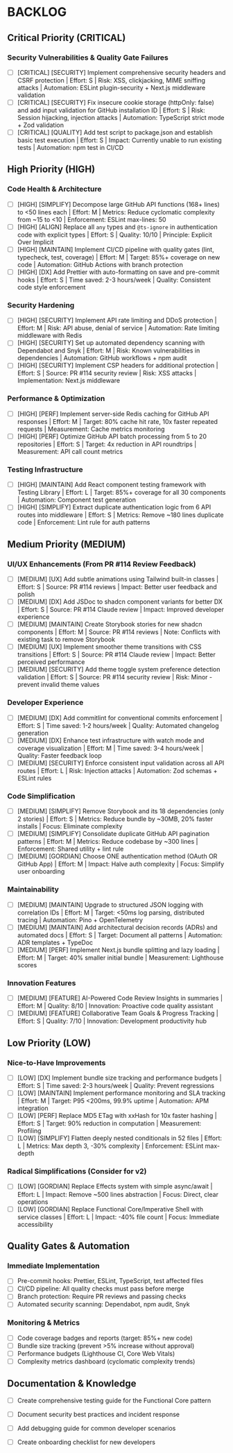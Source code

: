 # BACKLOG

## Critical Priority (CRITICAL)

### Security Vulnerabilities & Quality Gate Failures
- [ ] [CRITICAL] [SECURITY] Implement comprehensive security headers and CSRF protection | Effort: S | Risk: XSS, clickjacking, MIME sniffing attacks | Automation: ESLint plugin-security + Next.js middleware validation
- [ ] [CRITICAL] [SECURITY] Fix insecure cookie storage (httpOnly: false) and add input validation for GitHub installation ID | Effort: S | Risk: Session hijacking, injection attacks | Automation: TypeScript strict mode + Zod validation
- [ ] [CRITICAL] [QUALITY] Add test script to package.json and establish basic test execution | Effort: S | Impact: Currently unable to run existing tests | Automation: npm test in CI/CD

## High Priority (HIGH)

### Code Health & Architecture
- [ ] [HIGH] [SIMPLIFY] Decompose large GitHub API functions (168+ lines) to <50 lines each | Effort: M | Metrics: Reduce cyclomatic complexity from ~15 to <10 | Enforcement: ESLint max-lines: 50
- [ ] [HIGH] [ALIGN] Replace all `any` types and `@ts-ignore` in authentication code with explicit types | Effort: S | Quality: 10/10 | Principle: Explicit Over Implicit
- [ ] [HIGH] [MAINTAIN] Implement CI/CD pipeline with quality gates (lint, typecheck, test, coverage) | Effort: M | Target: 85%+ coverage on new code | Automation: GitHub Actions with branch protection
- [ ] [HIGH] [DX] Add Prettier with auto-formatting on save and pre-commit hooks | Effort: S | Time saved: 2-3 hours/week | Quality: Consistent code style enforcement

### Security Hardening
- [ ] [HIGH] [SECURITY] Implement API rate limiting and DDoS protection | Effort: M | Risk: API abuse, denial of service | Automation: Rate limiting middleware with Redis
- [ ] [HIGH] [SECURITY] Set up automated dependency scanning with Dependabot and Snyk | Effort: M | Risk: Known vulnerabilities in dependencies | Automation: GitHub workflows + npm audit
- [ ] [HIGH] [SECURITY] Implement CSP headers for additional protection | Effort: S | Source: PR #114 security review | Risk: XSS attacks | Implementation: Next.js middleware

### Performance & Optimization
- [ ] [HIGH] [PERF] Implement server-side Redis caching for GitHub API responses | Effort: M | Target: 80% cache hit rate, 10x faster repeated requests | Measurement: Cache metrics monitoring
- [ ] [HIGH] [PERF] Optimize GitHub API batch processing from 5 to 20 repositories | Effort: S | Target: 4x reduction in API roundtrips | Measurement: API call count metrics

### Testing Infrastructure
- [ ] [HIGH] [MAINTAIN] Add React component testing framework with Testing Library | Effort: L | Target: 85%+ coverage for all 30 components | Automation: Component test generation
- [ ] [HIGH] [SIMPLIFY] Extract duplicate authentication logic from 6 API routes into middleware | Effort: S | Metrics: Remove ~180 lines duplicate code | Enforcement: Lint rule for auth patterns

## Medium Priority (MEDIUM)

### UI/UX Enhancements (From PR #114 Review Feedback)
- [ ] [MEDIUM] [UX] Add subtle animations using Tailwind built-in classes | Effort: S | Source: PR #114 reviews | Impact: Better user feedback and polish
- [ ] [MEDIUM] [DX] Add JSDoc to shadcn component variants for better DX | Effort: S | Source: PR #114 Claude review | Impact: Improved developer experience
- [ ] [MEDIUM] [MAINTAIN] Create Storybook stories for new shadcn components | Effort: M | Source: PR #114 reviews | Note: Conflicts with existing task to remove Storybook
- [ ] [MEDIUM] [UX] Implement smoother theme transitions with CSS transitions | Effort: S | Source: PR #114 Claude review | Impact: Better perceived performance
- [ ] [MEDIUM] [SECURITY] Add theme toggle system preference detection validation | Effort: S | Source: PR #114 security review | Risk: Minor - prevent invalid theme values

### Developer Experience
- [ ] [MEDIUM] [DX] Add commitlint for conventional commits enforcement | Effort: S | Time saved: 1-2 hours/week | Quality: Automated changelog generation
- [ ] [MEDIUM] [DX] Enhance test infrastructure with watch mode and coverage visualization | Effort: M | Time saved: 3-4 hours/week | Quality: Faster feedback loop
- [ ] [MEDIUM] [SECURITY] Enforce consistent input validation across all API routes | Effort: L | Risk: Injection attacks | Automation: Zod schemas + ESLint rules

### Code Simplification
- [ ] [MEDIUM] [SIMPLIFY] Remove Storybook and its 18 dependencies (only 2 stories) | Effort: S | Metrics: Reduce bundle by ~30MB, 20% faster installs | Focus: Eliminate complexity
- [ ] [MEDIUM] [SIMPLIFY] Consolidate duplicate GitHub API pagination patterns | Effort: M | Metrics: Reduce codebase by ~300 lines | Enforcement: Shared utility + lint rule
- [ ] [MEDIUM] [GORDIAN] Choose ONE authentication method (OAuth OR GitHub App) | Effort: M | Impact: Halve auth complexity | Focus: Simplify user onboarding

### Maintainability
- [ ] [MEDIUM] [MAINTAIN] Upgrade to structured JSON logging with correlation IDs | Effort: M | Target: <50ms log parsing, distributed tracing | Automation: Pino + OpenTelemetry
- [ ] [MEDIUM] [MAINTAIN] Add architectural decision records (ADRs) and automated docs | Effort: S | Target: Document all patterns | Automation: ADR templates + TypeDoc
- [ ] [MEDIUM] [PERF] Implement Next.js bundle splitting and lazy loading | Effort: M | Target: 40% smaller initial bundle | Measurement: Lighthouse scores

### Innovation Features
- [ ] [MEDIUM] [FEATURE] AI-Powered Code Review Insights in summaries | Effort: M | Quality: 8/10 | Innovation: Proactive code quality assistant
- [ ] [MEDIUM] [FEATURE] Collaborative Team Goals & Progress Tracking | Effort: S | Quality: 7/10 | Innovation: Development productivity hub

## Low Priority (LOW)

### Nice-to-Have Improvements
- [ ] [LOW] [DX] Implement bundle size tracking and performance budgets | Effort: S | Time saved: 2-3 hours/week | Quality: Prevent regressions
- [ ] [LOW] [MAINTAIN] Implement performance monitoring and SLA tracking | Effort: M | Target: P95 <200ms, 99.9% uptime | Automation: APM integration
- [ ] [LOW] [PERF] Replace MD5 ETag with xxHash for 10x faster hashing | Effort: S | Target: 90% reduction in computation | Measurement: Profiling
- [ ] [LOW] [SIMPLIFY] Flatten deeply nested conditionals in 52 files | Effort: L | Metrics: Max depth 3, -30% complexity | Enforcement: ESLint max-depth

### Radical Simplifications (Consider for v2)
- [ ] [LOW] [GORDIAN] Replace Effects system with simple async/await | Effort: L | Impact: Remove ~500 lines abstraction | Focus: Direct, clear operations
- [ ] [LOW] [GORDIAN] Replace Functional Core/Imperative Shell with service classes | Effort: L | Impact: -40% file count | Focus: Immediate accessibility

## Quality Gates & Automation

### Immediate Implementation
- [ ] Pre-commit hooks: Prettier, ESLint, TypeScript, test affected files
- [ ] CI/CD pipeline: All quality checks must pass before merge
- [ ] Branch protection: Require PR reviews and passing checks
- [ ] Automated security scanning: Dependabot, npm audit, Snyk

### Monitoring & Metrics
- [ ] Code coverage badges and reports (target: 85%+ new code)
- [ ] Bundle size tracking (prevent >5% increase without approval)
- [ ] Performance budgets (Lighthouse CI, Core Web Vitals)
- [ ] Complexity metrics dashboard (cyclomatic complexity trends)

## Documentation & Knowledge

- [ ] Create comprehensive testing guide for the Functional Core pattern
- [ ] Document security best practices and incident response
- [ ] Add debugging guide for common developer scenarios
- [ ] Create onboarding checklist for new developers

